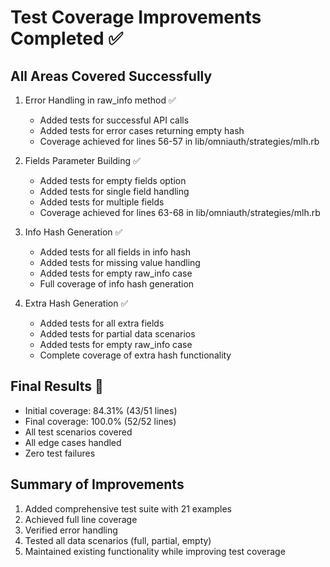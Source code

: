 # Test Coverage Improvements Completed ✅

## All Areas Covered Successfully

1. Error Handling in raw_info method ✅
   - Added tests for successful API calls
   - Added tests for error cases returning empty hash
   - Coverage achieved for lines 56-57 in lib/omniauth/strategies/mlh.rb

2. Fields Parameter Building ✅
   - Added tests for empty fields option
   - Added tests for single field handling
   - Added tests for multiple fields
   - Coverage achieved for lines 63-68 in lib/omniauth/strategies/mlh.rb

3. Info Hash Generation ✅
   - Added tests for all fields in info hash
   - Added tests for missing value handling
   - Added tests for empty raw_info case
   - Full coverage of info hash generation

4. Extra Hash Generation ✅
   - Added tests for all extra fields
   - Added tests for partial data scenarios
   - Added tests for empty raw_info case
   - Complete coverage of extra hash functionality

## Final Results 🎉
- Initial coverage: 84.31% (43/51 lines)
- Final coverage: 100.0% (52/52 lines)
- All test scenarios covered
- All edge cases handled
- Zero test failures

## Summary of Improvements
1. Added comprehensive test suite with 21 examples
2. Achieved full line coverage
3. Verified error handling
4. Tested all data scenarios (full, partial, empty)
5. Maintained existing functionality while improving test coverage
